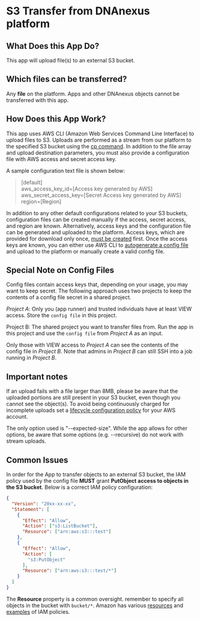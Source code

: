 # S3 Transfer from DNAnexus platform

## What Does this App Do?

This app will upload file(s) to an external S3 bucket.

## Which files can be transferred?

Any **file** on the platform. Apps and other DNAnexus objects cannot be transferred with this app.

## How Does this App Work?

This app uses AWS CLI (Amazon Web Services Command Line Interface) to upload files to S3. Uploads are performed as a stream from our platform to the specified S3 bucket using the [cp command](http://docs.aws.amazon.com/cli/latest/reference/s3/cp.html). In addition to the file array and upload destination parameters, you must also provide a configuration file with AWS access and secret access key.

A sample configuration text file is shown below:

>[default]  
>aws_access_key_id=[Access key generated by AWS]  
>aws_secret_access_key=[Secret Access key generated by AWS]  
>region=[Region]  

In addition to any other default configurations related to your S3 buckets, configuration files can be created manually if the access, secret access, and region are known. Alternatively, access keys and the configuration file can be generated and uploaded to the platform. Access keys, which are provided for download only once, [must be created](http://docs.aws.amazon.com/cli/latest/userguide/cli-chap-getting-set-up.html#cli-signup) first. Once the access keys are known, you can either use AWS CLI to [autogenerate a config file](http://docs.aws.amazon.com/cli/latest/userguide/cli-chap-getting-started.html) and upload to the platform or manually create a valid config file.

## Special Note on Config Files

Config files contain access keys that, depending on your usage, you may want to keep secret. The following approach uses two projects to keep the contents of a config file secret in a shared project.

*Project A*: Only you (app runner) and trusted individuals have at least VIEW access. Store the `config file` in this project.

Project B: The shared project you want to transfer files from. Run the app in this project and use the `config file` from *Project A* as an input.

Only those with VIEW access to *Project A* can see the contents of the config file in *Project B*. Note that admins in *Project B* can still SSH into a job running in *Project B*.

## Important notes

If an upload fails with a file larger than 8MB, please be aware that the uploaded portions are still present in your S3 bucket, even though you cannot see the object(s). To avoid being continuously charged for incomplete uploads set a [lifecycle configuration policy](http://docs.aws.amazon.com/AmazonS3/latest/dev/mpuoverview.html) for your AWS account.

The only option used is "--expected-size".  While the app allows for other options, be aware that some options (e.g. --recursive) do not work with stream uploads.

## Common Issues

In order for the App to transfer objects to an external S3 bucket, the IAM policy used by the config file **MUST** grant **PutObject access to objects in the S3 bucket**. Below is a correct IAM policy configuration:

```json
{
  "Version": "20xx-xx-xx",
  "Statement": [
    {
      "Effect": "Allow",
      "Action": ["s3:ListBucket"],
      "Resource": ["arn:aws:s3:::test"]
    },
    {
      "Effect": "Allow",
      "Action": [
        "s3:PutObject"
      ],
      "Resource": ["arn:aws:s3:::test/*"]
    }
  ]
}
```

The **Resource** property is a common oversight. remember to specify all objects in the bucket with `bucket/*`. Amazon has various [resources](https://aws.amazon.com/blogs/security/writing-iam-policies-how-to-grant-access-to-an-amazon-s3-bucket/) and [examples](http://docs.aws.amazon.com/IAM/latest/UserGuide/access_policies_examples.html) of IAM policies.

